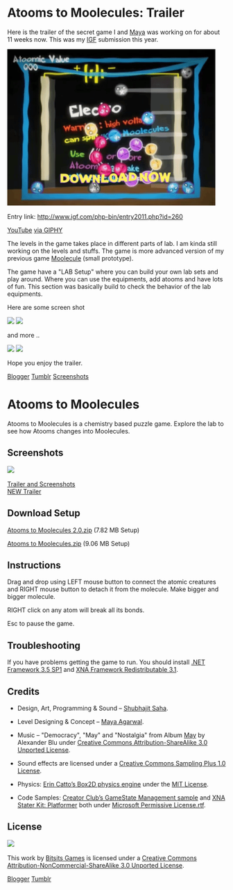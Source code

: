 Atooms to Moolecules: Trailer
===
Here is the trailer of the secret game I and [Maya][Maya Agarwal] was working on for about 11 weeks now. This was my [IGF] submission this year. 

[![](https://github.com/Bitsits/Atooms-to-Moolecules-video/raw/master/dypmpdIuuGgOlfM4qH.gif)][video]

Entry link: http://www.igf.com/php-bin/entry2011.php?id=260

[YouTube][video]
[via GIPHY](https://giphy.com/gifs/dypmpdIuuGgOlfM4qH)

[video]: https://youtu.be/F1EuZnheoMQ

The levels in the game takes place in different parts of lab. I am kinda still working on the levels and stuffs. The game is more advanced version of my previous game [Moolecule] (small prototype). 

The game have a "LAB Setup" where you can build your own lab sets and play around. Where you can use the equipments, add atooms and have lots of fun. This section was basically build to check the behavior of the lab equipments. 

Here are some screen shot 

![](https://raw.githubusercontent.com/Bitsits/Atooms-to-Moolecules/master/Blog/Atooms%20to%20Moolecules1.PNG)
![](https://raw.githubusercontent.com/Bitsits/Atooms-to-Moolecules/master/Blog/Atooms%20to%20Moolecules2.png)

and more ..

![](https://raw.githubusercontent.com/Bitsits/Atooms-to-Moolecules/master/Blog/Atooms%20to%20Moolecules3.png)
![](https://raw.githubusercontent.com/Bitsits/Atooms-to-Moolecules/master/Blog/Atooms%20to%20Moolecules4.png)

Hope you enjoy the trailer.

[Moolecule]: https://bitsits.blogspot.com/2010/07/moolecule.html
[IGF]: http://www.igf.com/

[Blogger](https://bitsits.blogspot.com/2010/10/atooms-to-moolecule-trailer.html)
[Tumblr](https://bitsits.tumblr.com/post/96200793650/atooms-to-moolecules-trailer-here-is-the-trailer)
[Screenshots](https://bitsits.tumblr.com/post/96201771160/here-are-some-screen-shot-of-the-game)

Atooms to Moolecules
===
Atooms to Moolecules is a chemistry based puzzle game. Explore the lab to see how Atooms changes into Moolecules.

Screenshots
---
![](https://raw.githubusercontent.com/Bitsits/Atooms-to-Moolecules/master/Blog/Atooms%20to%20Moolecules1.PNG)

[Trailer and Screenshots](https://bitsits.blogspot.com/2010/10/atooms-to-moolecule-trailer.html)  
[NEW Trailer](https://bitsits.blogspot.com/2011/02/atooms-to-moolecule-new-trailer.html)

Download Setup
---
[Atooms to Moolecules 2.0.zip][zip2] (7.82 MB Setup)

[Atooms to Moolecules.zip][zip] (9.06 MB Setup) 


Instructions
---
Drag and drop using LEFT mouse button to connect the atomic creatures and RIGHT mouse button to detach it from the molecule. Make bigger and bigger molecule.

RIGHT click on any atom will break all its bonds.

Esc to pause the game.


Troubleshooting
---
If you have problems getting the game to run. You should install [.NET Framework 3.5 SP1] and [XNA Framework Redistributable 3.1].


Credits
---
- Design, Art, Programming & Sound – [Shubhajit Saha].

- Level Designing & Concept – [Maya Agarwal]. 

- Music – "Democracy", "May" and "Nostalgia" from Album [May](http://www.jamendo.com/en/album/149) by Alexander Blu under [Creative Commons Attribution-ShareAlike 3.0 Unported License].

- Sound effects are licensed under a [Creative Commons Sampling Plus 1.0 License].

- Physics: [Erin Catto’s Box2D physics engine](http://www.box2d.org/) under the [MIT License].

- Code Samples: [Creator Club’s GameState Management sample] and [XNA Stater Kit: Platformer] both under [Microsoft Permissive License.rtf].


License
---
![](https://raw.githubusercontent.com/Bitsits/Atooms-to-Moolecules/master/Blog/cc.png)

This work by [Bitsits Games] is licensed under a [Creative Commons Attribution-NonCommercial-ShareAlike 3.0 Unported License].


[.NET Framework 3.5 SP1]: http://www.microsoft.com/downloads/details.aspx?FamilyID=ab99342f-5d1a-413d-8319-81da479ab0d7
[XNA Framework Redistributable 3.1]: http://www.microsoft.com/downloads/details.aspx?FamilyID=53867a2a-e249-4560-8011-98eb3e799ef2
[Windows Installer 3.1]: http://www.microsoft.com/downloads/details.aspx?displaylang=en&FamilyID=889482fc-5f56-4a38-b838-de776fd4138c

[Creator Club’s GameState Management sample]: http://creators.xna.com/en-US/samples/gamestatemanagement
[XNA Stater Kit: Platformer]: http://msdn.microsoft.com/en-us/library/dd254918.aspx
[Microsoft Permissive License.rtf]: http://creators.xna.com/downloads/?id=15

[MIT License]: http://www.opensource.org/licenses/mit-license.php
[Creative Commons Sampling Plus 1.0 License]: http://creativecommons.org/licenses/sampling+/1.0/
[Creative Commons Attribution-ShareAlike 3.0 Unported License]: http://creativecommons.org/licenses/by-sa/3.0/
[Creative Commons Attribution-NonCommercial-ShareAlike 3.0 Unported License]: http://creativecommons.org/licenses/by-nc-sa/3.0/

[Bitsits Games]: https://bitsits.blogspot.com
[Shubhajit Saha]: https://suvozit.blogspot.com
[Maya Agarwal]: https://mayaagarwal.blogspot.com

[zip]: https://github.com/Bitsits/Atooms-to-Moolecules/raw/master/Atooms%20to%20Moolecules.zip
[zip2]: https://github.com/Bitsits/Atooms-to-Moolecules/raw/master/Atooms%20to%20Moolecules%20(Setup).zip

[Blogger](https://bitsits.blogspot.com/2011/02/atooms-to-moolecule.html)
[Tumblr](https://bitsits.tumblr.com/post/96208273420/atooms-to-moolecules-atooms-to-moolecules-is-a)

